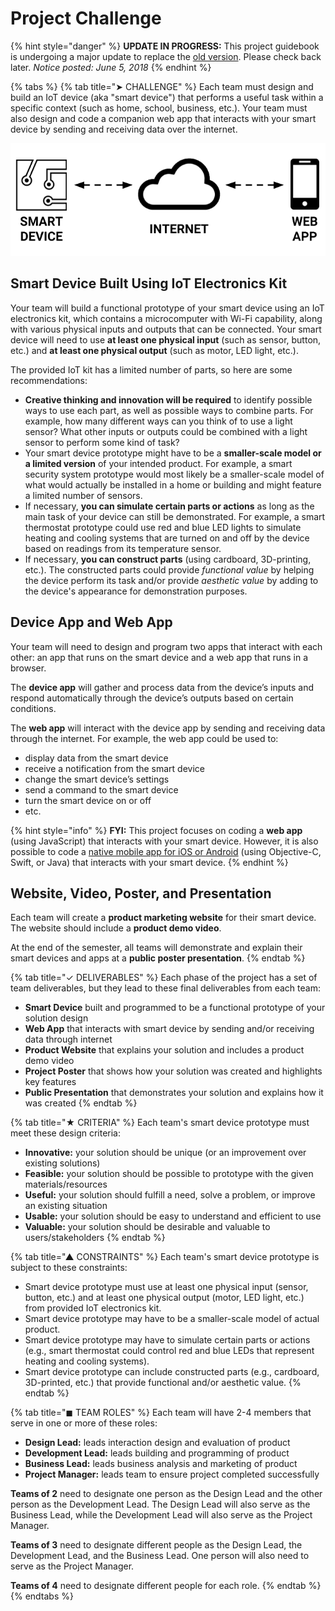 # Project Challenge

{% hint style="danger" %}
**UPDATE IN PROGRESS:** This project guidebook is undergoing a major update to replace the [old version](https://docs.idew.org/internet-of-things-project/). Please check back later. _Notice posted: June 5, 2018_
{% endhint %}

{% tabs %}
{% tab title="➤ CHALLENGE" %}
Each team must design and build an IoT device \(aka "smart device"\) that performs a useful task within a specific context \(such as home, school, business, etc.\). Your team must also design and code a companion web app that interacts with your smart device by sending and receiving data over the internet.

![](../.gitbook/assets/smart-device-system.png)

## Smart Device Built Using IoT Electronics Kit

Your team will build a functional prototype of your smart device using an IoT electronics kit, which contains a microcomputer with Wi-Fi capability, along with various physical inputs and outputs that can be connected. Your smart device will need to use **at least one physical input** \(such as sensor, button, etc.\) and **at least one physical output** \(such as motor, LED light, etc.\).

The provided IoT kit has a limited number of parts, so here are some recommendations:

* **Creative thinking and innovation will be required** to identify possible ways to use each part, as well as possible ways to combine parts. For example, how many different ways can you think of to use a light sensor? What other inputs or outputs could be combined with a light sensor to perform some kind of task?
* Your smart device prototype might have to be a **smaller-scale model or a limited version** of your intended product. For example, a smart security system prototype would most likely be a smaller-scale model of what would actually be installed in a home or building and might feature a limited number of sensors.
* If necessary, **you can simulate certain parts or actions** as long as the main task of your device can still be demonstrated. For example, a smart thermostat prototype could use red and blue LED lights to simulate heating and cooling systems that are turned on and off by the device based on readings from its temperature sensor.
* If necessary, **you can construct parts** \(using cardboard, 3D-printing, etc.\). The constructed parts could provide _functional value_ by helping the device perform its task and/or provide _aesthetic value_ by adding to the device's appearance for demonstration purposes.

## Device App and Web App

Your team will need to design and program two apps that interact with each other: an app that runs on the smart device and a web app that runs in a browser.

The **device app** will gather and process data from the device’s inputs and respond automatically through the device’s outputs based on certain conditions.

The **web app** will interact with the device app by sending and receiving data through the internet. For example, the web app could be used to:

* display data from the smart device
* receive a notification from the smart device
* change the smart device’s settings
* send a command to the smart device
* turn the smart device on or off
* etc.

{% hint style="info" %}
**FYI:** This project focuses on coding a **web app** \(using JavaScript\) that interacts with your smart device. However, it is also possible to code a [native mobile app for iOS or Android](https://docs.particle.io/guide/how-to-build-a-product/mobile-app/) \(using Objective-C, Swift, or Java\) that interacts with your smart device.
{% endhint %}

## Website, Video, Poster, and Presentation

Each team will create a **product marketing website** for their smart device. The website should include a **product demo video**.

At the end of the semester, all teams will demonstrate and explain their smart devices and apps at a **public poster presentation**.
{% endtab %}

{% tab title="✓ DELIVERABLES" %}
Each phase of the project has a set of team deliverables, but they lead to these final deliverables from each team:

* **Smart Device** built and programmed to be a functional prototype of your solution design
* **Web App** that interacts with smart device by sending and/or receiving data through internet
* **Product Website** that explains your solution and includes a product demo video
* **Project Poster** that shows how your solution was created and highlights key features
* **Public Presentation** that demonstrates your solution and explains how it was created
{% endtab %}

{% tab title="★ CRITERIA" %}
Each team's smart device prototype must meet these design criteria:

* **Innovative:** your solution should be unique \(or an improvement over existing solutions\)
* **Feasible:** your solution should be possible to prototype with the given materials/resources
* **Useful:** your solution should fulfill a need, solve a problem, or improve an existing situation
* **Usable:** your solution should be easy to understand and efficient to use
* **Valuable:** your solution should be desirable and valuable to users/stakeholders
{% endtab %}

{% tab title="▲ CONSTRAINTS" %}
Each team's smart device prototype is subject to these constraints:

* Smart device prototype must use at least one physical input \(sensor, button, etc.\) and at least one physical output \(motor, LED light, etc.\) from provided IoT electronics kit.
* Smart device prototype may have to be a smaller-scale model of actual product.
* Smart device prototype may have to simulate certain parts or actions \(e.g., smart thermostat could control red and blue LEDs that represent heating and cooling systems\).
* Smart device prototype can include constructed parts \(e.g., cardboard, 3D-printed, etc.\) that provide functional and/or aesthetic value.
{% endtab %}

{% tab title="◼ TEAM ROLES" %}
Each team will have 2-4 members that serve in one or more of these roles:

* **Design Lead:** leads interaction design and evaluation of product
* **Development Lead:** leads building and programming of product
* **Business Lead:** leads business analysis and marketing of product
* **Project Manager:** leads team to ensure project completed successfully

**Teams of 2** need to designate one person as the Design Lead and the other person as the Development Lead. The Design Lead will also serve as the Business Lead, while the Development Lead will also serve as the Project Manager.

**Teams of 3** need to designate different people as the Design Lead, the Development Lead, and the Business Lead. One person will also need to serve as the Project Manager.

**Teams of 4** need to designate different people for each role.
{% endtab %}
{% endtabs %}


